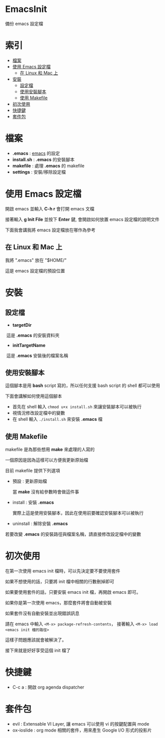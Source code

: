 # EmacsInit
備份 emacs 設定檔

# 索引
- [檔案](#檔案)
- [使用 Emacs 設定檔](#使用-emacs-設定檔)
  - [在 Linux 和 Mac 上](#在-linux-和-mac-上)
- [安裝](#安裝)
  - [設定檔](#設定檔)
  - [使用安裝腳本](#使用安裝腳本)
  - [使用 Makefile](#使用-makefile)
- [初次使用](#初次使用)
- [快捷鍵](#快捷鍵)
- [套件包](#套件包)

# 檔案
- **.emacs**      : [emacs](https://www.gnu.org/software/emacs/index.html) 的設定
- **install.sh**  : **.emacs** 的安裝腳本
- **makefile**    : 處理 **.emacs** 的 makefile
- **settings**    : 安裝/移除設定檔

# 使用 Emacs 設定檔
開啟 emacs 並輸入 **C-h r** 會打開 emacs 文檔

接著輸入 **g Init File** 並按下 **Enter** 鍵, 會開啟如何放置 emacs 設定檔的說明文件

下面我會講我將 emacs 設定檔放在哪作為參考

## 在 Linux 和 Mac 上
我將 ".emacs" 放在 "$HOME/"

這是 emacs 設定檔的預設位置

# 安裝
## 設定檔
- **targetDir**

  這是 **.emacs** 的安裝資料夾
- **initTargetName**

  這是 **.emacs** 安裝後的檔案名稱

## 使用安裝腳本
這個腳本是用 **bash** script 寫的，所以任何支援 bash script 的 shell 都可以使用

下面會講解如何使用這個腳本

- 首先在 shell 輸入 ```chmod u+x install.sh``` 來讓安裝腳本可以被執行
- 視情況修改設定檔中的變數
- 在 shell 輸入 ```./install.sh``` 來安裝 **.emacs** 檔

## 使用 Makefile
makefile 是為那些想用 **make** 來處理的人寫的

一個原因是因為這樣可以方便我更新原始檔

目前 makefile 提供下列選項
- 預設      : 更新原始檔

  當 **make** 沒有給參數時會做這件事
- install   : 安裝 **.emacs**

  實際上這是使用安裝腳本，因此在使用前要確認安裝腳本可以被執行
- uninstall : 解除安裝 **.emacs**

若要改變 **.emacs** 的安裝路徑與檔案名稱，請直接修改設定檔中的變數

# 初次使用
在第一次使用 emacs init 檔時，可以先決定要不要使用套件

如果不想使用的話，只要將 init 檔中相關的行數刪掉即可

如果要使用套件的話，只要安裝 emacs init 檔，再開啟 emacs 即可。

如果你是第一次使用 emacs，那麼套件將會自動被安裝

如果套件沒有自動安裝並出現錯誤訊息

請在 emacs 中輸入 ```<M-x> package-refresh-contents```， 接著輸入 ```<M-x> load <emacs init 檔的路徑>```

這樣子問題應該就會被解決了。

接下來就是好好享受這個 init 檔了
# 快捷鍵
- C-c a : 開啟 org agenda dispatcher

# 套件包
- evil        : Extensable VI Layer, 讓 emacs 可以使用 vi 的按鍵配置與 mode
- ox-ioslide  : org mode 相關的套件，用來產生 Google I/O 形式的投影片
